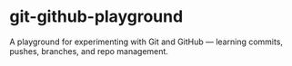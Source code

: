 # git-github-playground
A playground for experimenting with Git and GitHub — learning commits, pushes, branches, and repo management.
